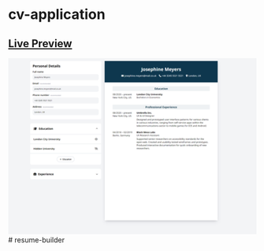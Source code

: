 # cv-application

## [Live Preview](https://rthakur2712.github.io/resume-builder.io/)

![Resume Project Demo Picture](assets/resume.png)
#   r e s u m e - b u i l d e r 
 
 
